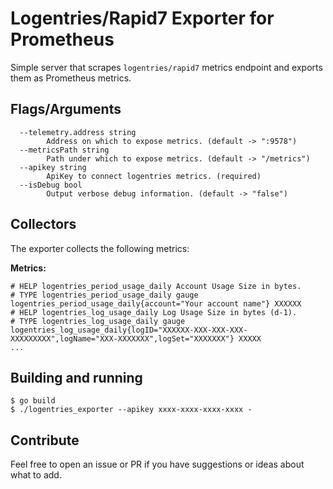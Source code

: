 # Logentries/Rapid7 Exporter for Prometheus
Simple server that scrapes `logentries/rapid7` metrics endpoint and exports them as Prometheus metrics.

## Flags/Arguments
```
  --telemetry.address string
        Address on which to expose metrics. (default -> ":9578")
  --metricsPath string
        Path under which to expose metrics. (default -> "/metrics")
  --apikey string
        ApiKey to connect logentries metrics. (required)
  --isDebug bool
        Output verbose debug information. (default -> "false")
```

## Collectors
The exporter collects the following metrics:

**Metrics:**
```
# HELP logentries_period_usage_daily Account Usage Size in bytes.
# TYPE logentries_period_usage_daily gauge
logentries_period_usage_daily{account="Your account name"} XXXXXX
# HELP logentries_log_usage_daily Log Usage Size in bytes (d-1).
# TYPE logentries_log_usage_daily gauge
logentries_log_usage_daily{logID="XXXXXX-XXX-XXX-XXX-XXXXXXXXX",logName="XXX-XXXXXXX",logSet="XXXXXXX"} XXXXX
...
```

## Building and running
```
$ go build
$ ./logentries_exporter --apikey xxxx-xxxx-xxxx-xxxx -
```

## Contribute
Feel free to open an issue or PR if you have suggestions or ideas about what to add.
